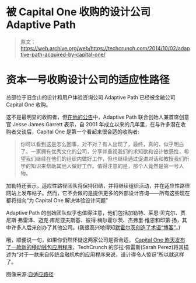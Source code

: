 # 被 Capital One 收购的设计公司 Adaptive Path

> 原文：<https://web.archive.org/web/https://techcrunch.com/2014/10/02/adaptive-path-acquired-by-capital-one/>

# 资本一号收购设计公司的适应性路径

总部位于旧金山的设计和用户体验咨询公司 Adaptive Path 已经被金融公司 Capital One 收购。

这不是最明显的收购者，但[在他的公告](https://web.archive.org/web/20230306035317/http://www.adaptivepath.com/ideas/adaptive-path-where-were-going-next/)中，Adaptive Path 联合创始人兼首席创意官 Jesse James Garrett 表示，自 2001 年成立以来的几年里，在与许多潜在收购者交谈后，Capital One 是第一个看起来很合适的收购者:

> 你可以看到这是怎么回事，对不对？有人出现了，最终，真的，似乎明白了。一家拥有优秀文化的公司，分享并重视我们的求知欲和设计敏感性，希望我们继续在他们的组织内做好工作，但也继续通过促进对话和教授我们所学的知识来帮助其他人做好工作。值得注意的是，那个人竟然是第一号人物。

加勒特还表示，适应性路径团队将保持团结，并将继续组织活动，并在适应性路径网站上发布帖子。然而，它不会做的是提供更多的外部设计咨询——所有这些现在都将指向“为 Capital One 解决体验设计问题”

Adaptive Path 的创始团队似乎也值得注意，他们包括加勒特、莱恩·贝克尔、贾尼斯·弗雷泽、迈克·库尼亚夫斯基、彼得·梅尔霍尔茨、杰弗里·维恩和印第·扬，其中许多人后来创办了其他公司。(我很高兴地得知[默霍尔茨创造了术语“博客”](https://web.archive.org/web/20230306035317/http://www.economist.com/node/6794172)。)

哦，顺便说一句，如果你仍然怀疑这两家公司是否合适， [Capital One 昨天发布了一款新的移动钱包应用程序](https://web.archive.org/web/20230306035317/https://techcrunch.com/2014/10/01/capital-one-debuts-a-new-mobile-wallet-app-designed-to-work-with-apple-pay/)，TechCrunch 的莎拉·佩雷斯(Sarah Perez)将其描述为“对于一款来自传统金融机构的应用程序来说，设计得令人惊讶”所以就这样了。

图像来源:[自适应路径](https://web.archive.org/web/20230306035317/http://www.adaptivepath.com/ideas/adaptive-path-where-were-going-next/)